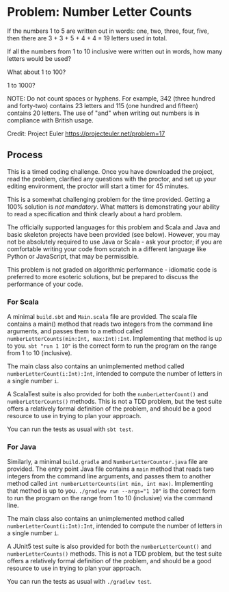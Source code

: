 # Problem: Number Letter Counts

If the numbers 1 to 5 are written out in words: one, two, three, four, five, then there are 3 + 3 + 5 + 4 + 4 = 19 letters used in total.

If all the numbers from 1 to 10 inclusive were written out in words, how many letters would be used?

What about 1 to 100?  

1 to 1000?

NOTE: Do not count spaces or hyphens. For example, 342 (three hundred and forty-two) contains 23 letters and 115 (one hundred and fifteen) contains 20 letters. The use of "and" when writing out numbers is in compliance with British usage.

Credit: Project Euler https://projecteuler.net/problem=17

## Process

This is a timed coding challenge.  Once you have downloaded the project, read the problem, clarified any questions with the proctor, and set up your editing environment, the proctor will start a timer for 45 minutes.

This is a somewhat challenging problem for the time provided.  Getting a 100% solution is *not mandatory*.  What matters is demonstrating your ability to read a specification and think clearly about a hard problem. 

The officially supported languages for this problem and Scala and Java and basic skeleton projects have been provided (see below). However, you may not be absolutely required to use Java or Scala - ask your proctor; if you are comfortable writing your code from scratch in a different language like Python or JavaScript, that may be permissible.

This problem is not graded on algorithmic performance - idiomatic code is preferred to more esoteric solutions, but be prepared to discuss the performance of your code.

### For Scala 

A minimal `build.sbt` and `Main.scala` file are provided.  The scala file contains a main() method that reads two integers 
from the command line arguments, and passes them to a method called 
`numberLetterCounts(min:Int, max:Int):Int`.  Implementing that method is up to you. `sbt "run 1 10"` is the correct form to run the program on the range from 1 to 10 (inclusive).

The main class also contains an unimplemented method called 
`numberLetterCount(i:Int):Int`, intended to compute the number of letters in a single number `i`.

A ScalaTest suite is also provided for both the `numberLetterCount()` and `numberLetterCounts()` methods. This is not a TDD problem, but the test suite offers a relatively formal definition of the problem, and should be a good resource to use in trying to plan your approach.

You can run the tests as usual with `sbt test`.

### For Java 

Similarly, a minimal `build.gradle` and `NumberLetterCounter.java` file are provided.  The entry point Java file contains a `main` method that reads two integers from the command line arguments, and passes them to another method called 
`int numberLetterCounts(int min, int max)`.  Implementing that method is up to you. `./gradlew run --args="1 10"` is the correct form to run the program on the range from 1 to 10 (inclusive) via the command line.

The main class also contains an unimplemented method called 
`numberLetterCount(i:Int):Int`, intended to compute the number of letters in a single number `i`.

A JUnit5 test suite is also provided for both the `numberLetterCount()` and `numberLetterCounts()` methods. This is not a TDD problem, but the test suite offers a relatively formal definition of the problem, and should be a good resource to use in trying to plan your approach.

You can run the tests as usual with `./gradlew test`.


